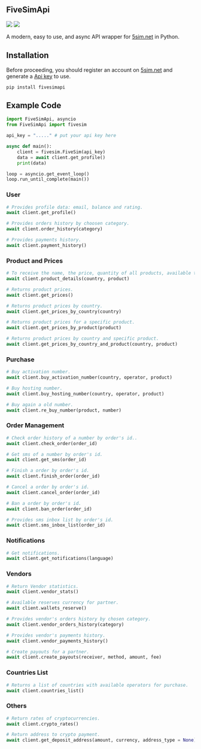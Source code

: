 ## FiveSimApi
<a href="https://pypi.python.org/pypi/fivesimapi"><img src="https://img.shields.io/pypi/v/fivesimapi.svg"></a>
<a href="https://pypi.python.org/pypi/fivesimapi"><img src="https://img.shields.io/pypi/pyversions/fivesimapi.svg"></a>

A modern, easy to use, and async API wrapper for [5sim.net](https://5sim.net/) in Python.

## Installation
Before proceeding, you should register an account on [5sim.net](https://5sim.net/) and generate a [Api key](https://5sim.net/settings/security) to use.

```pip install fivesimapi```

## Example Code
```python
import FiveSimApi, asyncio
from FiveSimApi import fivesim

api_key = "....." # put your api key here

async def main():
    client = fivesim.FiveSim(api_key)
    data = await client.get_profile()
    print(data)

loop = asyncio.get_event_loop()
loop.run_until_complete(main())
```
### User
```python
# Provides profile data: email, balance and rating.
await client.get_profile()

# Provides orders history by choosen category.
await client.order_history(category)

# Provides payments history.
await client.payment_history()
```
### Product and Prices
```python
# To receive the name, the price, quantity of all products, available to buy.
await client.product_details(country, product)

# Returns product prices.
await client.get_prices()

# Returns product prices by country.
await client.get_prices_by_country(country)

# Returns product prices for a specific product.
await client.get_prices_by_product(product)

# Returns product prices by country and specific product.
await client.get_prices_by_country_and_product(country, product)
```
### Purchase
```python
# Buy activation number.
await client.buy_activation_number(country, operator, product)

# Buy hosting number.
await client.buy_hosting_number(country, operator, product)

# Buy again a old number.
await client.re_buy_number(product, number)
```
### Order Management
```python
# Check order history of a number by order's id..
await client.check_order(order_id)

# Get sms of a number by order's id.
await client.get_sms(order_id)

# Finish a order by order's id.
await client.finish_order(order_id)

# Cancel a order by order's id.
await client.cancel_order(order_id)

# Ban a order by order's id.
await client.ban_order(order_id)

# Provides sms inbox list by order's id.
await client.sms_inbox_list(order_id)
```
### Notifications
```python
# Get notifications.
await client.get_notifications(language)
```
### Vendors
```python
# Return Vendor statistics.
await client.vendor_stats()

# Available reserves currency for partner.
await client.wallets_reserve()

# Provides vendor's orders history by chosen category.
await client.vendor_orders_history(category)

# Provides vendor's payments history.
await client.vendor_payments_history()

# Create payouts for a partner.
await client.create_payouts(receiver, method, amount, fee)
```
### Countries List
```python
# Returns a list of countries with available operators for purchase.
await client.countries_list()
```
### Others
```python
# Return rates of cryptocurrencies.
await client.crypto_rates()

# Return address to crypto payment.
await client.get_deposit_address(amount, currency, address_type = None)
```

